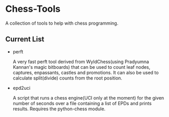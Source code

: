 # Chess-Tools
A collection of tools to help with chess programming.

## Current List
* perft

	A very fast perft tool derived from WyldChess(using Pradyumna Kannan's magic bitboards) that can be used to count leaf nodes, captures, enpassants, castles and promotions.
	It can also be used to calculate split(divide) counts from the root position.

* epd2uci

	A script that runs a chess engine(UCI only at the moment) for the given number of seconds over
	a file containing a list of EPDs and prints results. Requires the python-chess module.
